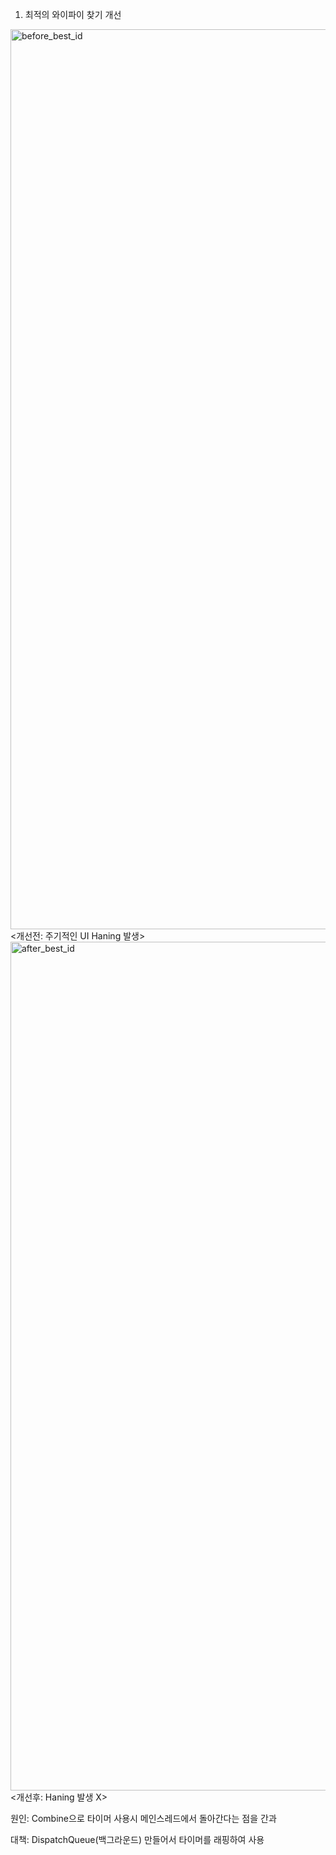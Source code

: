 1. 최적의 와이파이 찾기 개선

<img width="1440" alt="before_best_id" src="https://github.com/user-attachments/assets/26f446f8-0aca-4833-bf64-fe08e14f8424">
<개선전: 주기적인 UI Haning 발생>

<img width="1358" alt="after_best_id" src="https://github.com/user-attachments/assets/d094d19d-7a1f-47de-8934-ba6478f273af">
<개선후: Haning 발생 X>

원인: Combine으로 타이머 사용시 메인스레드에서 돌아간다는 점을 간과

대책: DispatchQueue(백그라운드) 만들어서 타이머를 래핑하여  사용

